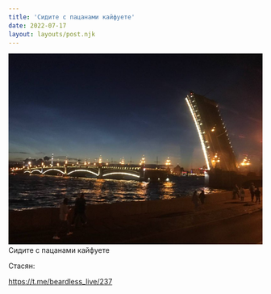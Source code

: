 ```yaml
---
title: 'Сидите с пацанами кайфуете'
date: 2022-07-17
layout: layouts/post.njk
---
```


![](/img/AgACAgIAAx0CVDWW-AAD7WLTPuAX0cgMMSfXb5JeTfcyEsbPAAIvwDEbZeWZSv_3CQQ7Q1miAQADAgADcwADKQQ.jpg
)
Сидите с пацанами кайфуете

Стасян:

https://t.me/beardless_live/237